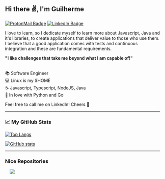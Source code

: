 ## Hi there :v:, I'm Guilherme

[![ProtonMail Badge](https://img.shields.io/badge/-ProtonMail-8B89CC?style=for-the-badge&logo=ProtonMail&logoColor=white)](mailto://guibperes@protonmail.com)
[![LinkedIn Badge](https://img.shields.io/badge/-LinkedIn-blue?style=for-the-badge&logo=LinkedIn&logoColor=white)](https://www.linkedin.com/in/guilherme-beidaki-peres-5b4904196)

I love to learn, so I dedicate myself to learn more about Javascript, Java and it's libraries, to create applications that deliver value to those who use them.
I believe that a good application comes with tests and continuous integration and these are fundamental requirements.

__"I like challenges that take me beyond what I am capable of!"__

<br/>:books: Software Engineer
<br/>:computer: Linux is my $HOME
<br/>:coffee: Javascript, Typescript, NodeJS, Java
<br/>:memo: In love with Python and Go

Feel free to call me on LinkedIn! Cheers :beers:

---

### :chart_with_upwards_trend: My GitHub Stats

[![Top Langs](https://github-readme-stats.vercel.app/api?username=guibperes&theme=radical&custom_title=GitHub+Stats)](https://github.com/anuraghazra/github-readme-stats)

[![GitHub stats](https://github-readme-stats.vercel.app/api/top-langs/?username=guibperes&theme=radical&layout=compact)](https://github.com/anuraghazra/github-readme-stats)

---

### Nice Repositories

<a href="https://github.com/anuraghazra/github-readme-stats" style="margin:15px;">
  <img align="justify" src="https://github-readme-stats.vercel.app/api/pin/?username=guibperes&repo=zup-lottery" />
</a>
